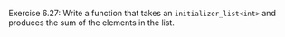 Exercise 6.27: Write a function that takes an ```initializer_list<int>``` and produces the sum of the elements in the list.